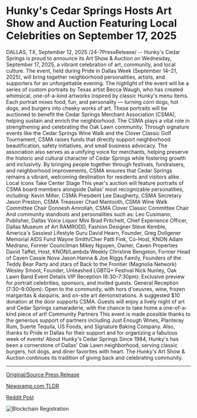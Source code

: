 # Hunky's Cedar Springs Hosts Art Show and Auction Featuring Local Celebrities on September 17, 2025

DALLAS, TX, September 12, 2025 /24-7PressRelease/ -- Hunky's Cedar Springs is proud to announce its Art Show & Auction on Wednesday, September 17, 2025, a vibrant celebration of art, community, and local culture. The event, held during Pride in Dallas Week (September 14–21, 2025), will bring together neighborhood personalities, artists, and supporters for an unforgettable evening.  The highlight of the event will be a series of custom portraits by Texas artist Becca Waugh, who has created whimsical, one-of-a-kind artworks inspired by classic Hunky's menu items. Each portrait mixes food, fun, and personality — turning corn dogs, hot dogs, and burgers into cheeky works of art.  These portraits will be auctioned to benefit the Cedar Springs Merchant Association (CSMA), helping sustain and enrich the neighborhood.  The CSMA plays a vital role in strengthening and celebrating the Oak Lawn community. Through signature events like the Cedar Springs Wine Walk and the Clover Classic Golf Tournament, CSMA raises funds that directly support neighborhood beautification, safety initiatives, and small business advocacy. The association also serves as a unifying voice for merchants, helping preserve the historic and cultural character of Cedar Springs while fostering growth and inclusivity. By bringing people together through festivals, fundraisers, and neighborhood improvements, CSMA ensures that Cedar Springs remains a vibrant, welcoming destination for residents and visitors alike.  Local Icons Take Center Stage This year's auction will feature portraits of CSMA board members alongside Dallas' most recognizable personalities, including: Kevin Miller, CSMA President Lee Daugherty, CSMA Secretary  Jason Preston, CSMA Treasurer Chad Mantooth, CSMA Wine Walk Committee Chair Donnesh Amrollah, CSMA Clover Classic Committee Chair  And community standouts and personalities such as: Leo Cusimano, Publisher, Dallas Voice Liquor Mini Brad Pritchett, Chief Experience Officer, Dallas Museum of Art RAMRODD, Fashion Designer Steve Kemble, America's Sassiest Lifestyle Guru David Hearn, Founder, Greg Dollgener Memorial AIDS Fund Wayne Smith/Cher Patti Fink, Co-Host, KNON Adam Medrano, Former Councilman Mikey Nguyen, Owner, Caven Properties David Taffet, Host, KNON/Lambda Weekly Christine Bengston, Former Head of Caven Cassie Nova Jason Hanna & Joe Riggs Family, Founders of the Teddy Bear Party and stars of Back to the Frontier (Magnolia Network) Wesley Smoot, Founder, Unleashed LGBTQ+ Festival Nick Nunley, Oak Lawn Band  Event Details VIP Reception (6:30–7:30pm): Exclusive preview for portrait celebrities, sponsors, and invited guests. General Reception (7:30–9:00pm): Open to the community, with hors d'oeuvres, wine, frozen margaritas & daiquiris, and on-site art demonstrations. A suggested $10 donation at the door supports CSMA.  Guests will enjoy a lively night of art and Cedar Springs camaraderie, with the chance to take home a one-of-a-kind piece of art!  Community Partners  This event is made possible thanks to the generous support of partners including Just Enough Wines, Planteray Rum, Suerte Tequila, US Foods, and Signature Baking Company. Also, thanks to Pride in Dallas for their support and for organizing a fabulous week of events!  About Hunky's Cedar Springs Since 1984, Hunky's has been a cornerstone of Dallas' Oak Lawn neighborhood, serving classic burgers, hot dogs, and diner favorites with heart. The Hunky's Art Show & Auction continues its tradition of giving back and celebrating community. 

---

[Original/Source Press Release](https://www.24-7pressrelease.com/press-release/526703/hunkys-cedar-springs-hosts-art-show-and-auction-featuring-local-celebrities-on-september-17-2025)
                    

[Newsramp.com TLDR](https://newsramp.com/curated-news/hunky-s-art-auction-celebrates-dallas-community-with-whimsical-portraits/f11220c36522b0ef428977cf57db089f) 

 



[Reddit Post](https://www.reddit.com/r/Business_NewsRamp/comments/1newqmv/hunkys_art_auction_celebrates_dallas_community/) 



![Blockchain Registration](https://cdn.newsramp.app/24-7PressRelease/qrcode/259/12/quitOTLL.webp)